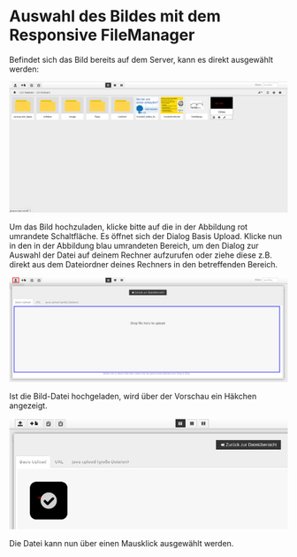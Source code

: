 # Auswahl des Bildes mit dem Responsive FileManager 

Befindet sich das Bild bereits auf dem Server, kann es direkt ausgewählt werden:

![](Bilder/ResponsiveFileManager.png "Responsive FileManager")

Um das Bild hochzuladen, klicke bitte auf die in der Abbildung rot umrandete Schaltfläche. Es öffnet sich der Dialog Basis Upload. Klicke nun in den in der Abbildung blau umrandeten Bereich, um den Dialog zur Auswahl der Datei auf deinem Rechner aufzurufen oder ziehe diese z.B. direkt aus dem Dateiordner deines Rechners in den betreffenden Bereich.

![](Bilder/ResponsiveFileManagerDateiUpload.png "Feld zum Hochladen der Datei")

Ist die Bild-Datei hochgeladen, wird über der Vorschau ein Häkchen angezeigt.

![](Bilder/ResponsiveFileManager_dateiHochgeladen.png "Hochladen der Bild-Datei abgeschlossen")

Die Datei kann nun über einen Mausklick ausgewählt werden.



